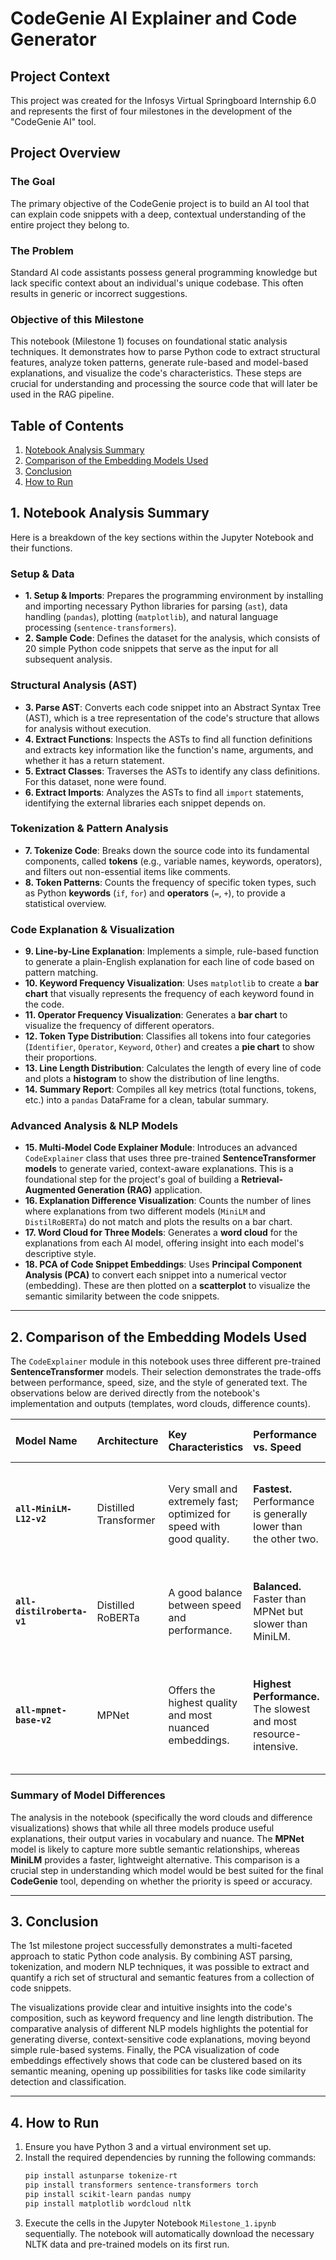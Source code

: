 # CodeGenie AI Explainer and Code Generator

## Project Context

This project was created for the Infosys Virtual Springboard Internship 6.0 and represents the first of four milestones in the development of the "CodeGenie AI" tool.

## Project Overview

### The Goal
The primary objective of the CodeGenie project is to build an AI tool that can explain code snippets with a deep, contextual understanding of the entire project they belong to.

### The Problem
Standard AI code assistants possess general programming knowledge but lack specific context about an individual's unique codebase. This often results in generic or incorrect suggestions.

### Objective of this Milestone
This notebook (Milestone 1) focuses on foundational static analysis techniques. It demonstrates how to parse Python code to extract structural features, analyze token patterns, generate rule-based and model-based explanations, and visualize the code's characteristics. These steps are crucial for understanding and processing the source code that will later be used in the RAG pipeline.



## Table of Contents

1.  [Notebook Analysis Summary](#1-notebook-analysis-summary)
2.  [Comparison of the Embedding Models Used](#2-comparison-of-the-Embedding-models-used)
3.  [Conclusion](#3-conclusion)
4.  [How to Run](#4-how-to-run)



## 1. Notebook Analysis Summary

Here is a breakdown of the key sections within the Jupyter Notebook and their functions.

### **Setup & Data**
* **1. Setup & Imports**: Prepares the programming environment by installing and importing necessary Python libraries for parsing (`ast`), data handling (`pandas`), plotting (`matplotlib`), and natural language processing (`sentence-transformers`).
* **2. Sample Code**: Defines the dataset for the analysis, which consists of 20 simple Python code snippets that serve as the input for all subsequent analysis.

### **Structural Analysis (AST)**
* **3. Parse AST**: Converts each code snippet into an Abstract Syntax Tree (AST), which is a tree representation of the code's structure that allows for analysis without execution.
* **4. Extract Functions**: Inspects the ASTs to find all function definitions and extracts key information like the function's name, arguments, and whether it has a return statement.
* **5. Extract Classes**: Traverses the ASTs to identify any class definitions. For this dataset, none were found.
* **6. Extract Imports**: Analyzes the ASTs to find all `import` statements, identifying the external libraries each snippet depends on.

### **Tokenization & Pattern Analysis**
* **7. Tokenize Code**: Breaks down the source code into its fundamental components, called **tokens** (e.g., variable names, keywords, operators), and filters out non-essential items like comments.
* **8. Token Patterns**: Counts the frequency of specific token types, such as Python **keywords** (`if`, `for`) and **operators** (`=`, `+`), to provide a statistical overview.

### **Code Explanation & Visualization**
* **9. Line-by-Line Explanation**: Implements a simple, rule-based function to generate a plain-English explanation for each line of code based on pattern matching.
* **10. Keyword Frequency Visualization**: Uses `matplotlib` to create a **bar chart** that visually represents the frequency of each keyword found in the code.
* **11. Operator Frequency Visualization**: Generates a **bar chart** to visualize the frequency of different operators.
* **12. Token Type Distribution**: Classifies all tokens into four categories (`Identifier`, `Operator`, `Keyword`, `Other`) and creates a **pie chart** to show their proportions.
* **13. Line Length Distribution**: Calculates the length of every line of code and plots a **histogram** to show the distribution of line lengths.
* **14. Summary Report**: Compiles all key metrics (total functions, tokens, etc.) into a `pandas` DataFrame for a clean, tabular summary.

### **Advanced Analysis & NLP Models**
* **15. Multi-Model Code Explainer Module**: Introduces an advanced `CodeExplainer` class that uses three pre-trained **SentenceTransformer models** to generate varied, context-aware explanations. This is a foundational step for the project's goal of building a **Retrieval-Augmented Generation (RAG)** application.
* **16. Explanation Difference Visualization**: Counts the number of lines where explanations from two different models (`MiniLM` and `DistilRoBERTa`) do not match and plots the results on a bar chart.
* **17. Word Cloud for Three Models**: Generates a **word cloud** for the explanations from each AI model, offering insight into each model's descriptive style.
* **18. PCA of Code Snippet Embeddings**: Uses **Principal Component Analysis (PCA)** to convert each snippet into a numerical vector (embedding). These are then plotted on a **scatterplot** to visualize the semantic similarity between the code snippets.

---

## 2. Comparison of the Embedding Models Used

The `CodeExplainer` module in this notebook uses three different pre-trained **SentenceTransformer** models. Their selection demonstrates the trade-offs between performance, speed, size, and the style of generated text. The observations below are derived directly from the notebook's implementation and outputs (templates, word clouds, difference counts).

| Model Name | Architecture | Key Characteristics | Performance vs. Speed | Embedding Size | Explanation Style (Observed) | Use Case |
| :--- | :--- | :--- | :--- | :--- | :--- | :--- |
| **`all-MiniLM-L12-v2`** | Distilled Transformer | Very small and extremely fast; optimized for speed with good quality. | **Fastest.** Performance is generally lower than the other two. | 384 dimensions | **Direct and literal.** Uses core action verbs like "Assigns" and "Outputs." | Ideal for real-time applications or environments with limited computational resources. |
| **`all-distilroberta-v1`** | Distilled RoBERTa | A good balance between speed and performance. | **Balanced.** Faster than MPNet but slower than MiniLM. | 768 dimensions | **Balanced and descriptive.** Focuses on the "what" (e.g., "Creates a function for computation"). | A great general-purpose choice where both speed and quality are important. |
| **`all-mpnet-base-v2`** | MPNet | Offers the highest quality and most nuanced embeddings. | **Highest Performance.** The slowest and most resource-intensive. | 768 dimensions | **Action-oriented and formal.** Focuses on the "how" (e.g., "Sets up function to perform a task"). | Best for tasks requiring maximum accuracy where speed is less critical. |

### Summary of Model Differences

The analysis in the notebook (specifically the word clouds and difference visualizations) shows that while all three models produce useful explanations, their output varies in vocabulary and nuance. The **MPNet** model is likely to capture more subtle semantic relationships, whereas **MiniLM** provides a faster, lightweight alternative. This comparison is a crucial step in understanding which model would be best suited for the final **CodeGenie** tool, depending on whether the priority is speed or accuracy.

---

## 3. Conclusion 

The 1st milestone project successfully demonstrates a multi-faceted approach to static Python code analysis. By combining AST parsing, tokenization, and modern NLP techniques, it was possible to extract and quantify a rich set of structural and semantic features from a collection of code snippets.

The visualizations provide clear and intuitive insights into the code's composition, such as keyword frequency and line length distribution. The comparative analysis of different NLP models highlights the potential for generating diverse, context-sensitive code explanations, moving beyond simple rule-based systems. Finally, the PCA visualization of code embeddings effectively shows that code can be clustered based on its semantic meaning, opening up possibilities for tasks like code similarity detection and classification.

---

## 4. How to Run

1.  Ensure you have Python 3 and a virtual environment set up.
2.  Install the required dependencies by running the following commands:
    ```bash
    pip install astunparse tokenize-rt
    pip install transformers sentence-transformers torch
    pip install scikit-learn pandas numpy
    pip install matplotlib wordcloud nltk
    ```
3.  Execute the cells in the Jupyter Notebook `Milestone_1.ipynb` sequentially. The notebook will automatically download the necessary NLTK data and pre-trained models on its first run.
